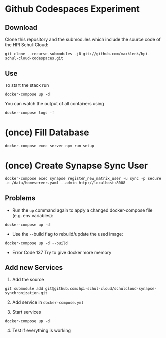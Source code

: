 # Github Codespaces Experiment

## Download

Clone this repository and the submodules which include the source code of the HPI Schul-Cloud:

```
git clone --recurse-submodules -j8 git://github.com/maxklenk/hpi-schul-cloud-codespaces.git
```

## Use

To start the stack run

```
docker-compose up -d
```

You can watch the output of all containers using

```
docker-compose logs -f
```

# (once) Fill Database

```
docker-compose exec server npm run setup
```

# (once) Create Synapse Sync User

```
docker-compose exec synapse register_new_matrix_user -u sync -p secure -c /data/homeserver.yaml --admin http://localhost:8008
```

## Problems

- Run the `up` command again to apply a changed docker-compose file (e.g. env variables):

```
docker-compose up -d
```

- Use the --build flag to rebuild/update the used image:

```
docker-compose up -d --build
```

- Error Code 137
  Try to give docker more memory

## Add new Services

1. Add the source

```
git submodule add git@github.com:hpi-schul-cloud/schulcloud-synapse-synchronization.git
```

2. Add service in `docker-compose.yml`

3. Start services

```
docker-compose up -d
```

4. Test if everything is working
